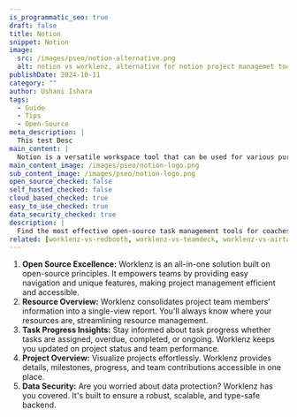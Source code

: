 ```yaml
---
is_programmatic_seo: true
draft: false
title: Notion
snippet: Notion
image:
  src: /images/pseo/notion-alternative.png
  alt: notion vs worklenz, alternative for notion project managemet tool, task management, resource management, productivity
publishDate: 2024-10-11
category: ""
author: Ushani Ishara
tags:
  - Guide
  - Tips
  - Open-Source
meta_description: |
  This test Desc
main_content: |
  Notion is a versatile workspace tool that can be used for various purposes, including note-taking, project management, and knowledge management. It offers a flexible and customizable interface that allows users to organize their thoughts and information in a way that suits their needs.
main_content_image: /images/pseo/notion-logo.png
sub_content_image: /images/pseo/notion-logo.png
open_source_checked: false
self_hosted_checked: false
cloud_based_checked: true
easy_to_use_checked: true
data_security_checked: true
description: |
  Find the most effective open-source task management tools for coaches on our platform. Simplify your coaching tasks and boost productivity with these tools.
related: [worklenz-vs-redbooth, worklenz-vs-teamdeck, worklenz-vs-airtable, worklenz-vs-teamleader]
---
```

1. **Open Source Excellence:** Worklenz is an all-in-one solution built on open-source principles. It empowers teams by providing easy navigation and unique features, making project management efficient and accessible.
2. **Resource Overview:** Worklenz consolidates project team members' information into a single-view report. You'll always know where your resources are, streamlining resource management.
3. **Task Progress Insights:** Stay informed about task progress whether tasks are assigned, overdue, completed, or ongoing. Worklenz keeps you updated on project status and team performance.
4. **Project Overview:** Visualize projects effortlessly. Worklenz provides details, milestones, progress, and team contributions accessible in one place.
5. **Data Security:** Are you worried about data protection? Worklenz has you covered. It's built to ensure a robust, scalable, and type-safe backend.